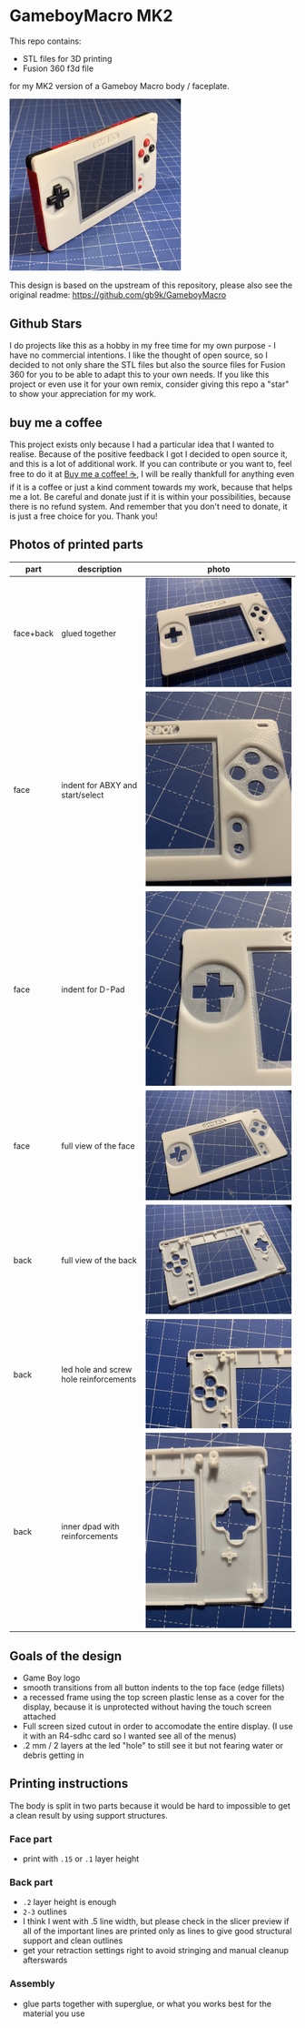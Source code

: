 # GameboyMacro MK2
This repo contains:
- STL files for 3D printing
- Fusion 360 f3d file

for my MK2 version of a Gameboy Macro body / faceplate. 

<img src="img/variant_gameboy_logo/final-product.jpeg" style="max-width:60%;"></img>

This design is based on the upstream of this repository, please also see the original readme:
https://github.com/gb9k/GameboyMacro

## Github Stars
I do projects like this as a hobby in my free time for my own purpose - I have no commercial intentions.
I like the thought of open source, so I decided to not only share the STL files but also the source files for Fusion 360 for you to be able to adapt this to your own needs. 
If you like this project or even use it for your own remix, consider giving this repo a "star" to show your appreciation for my work. 

## buy me a coffee
This project exists only because I had a particular idea that I wanted to realise. Because of the positive feedback I got I decided to open source it, and this is a lot of additional work. 
If you can contribute or you want to, feel free to do it at [Buy me a coffee! ☕](https://buymeacoff.ee/harryurban), I will be really thankfull for anything even if it is a coffee or just a kind comment towards my work, because that helps me a lot.
Be careful and donate just if it is within your possibilities, because there is no refund system.
And remember that you don't need to donate, it is just a free choice for you.
Thank you!

## Photos of printed parts
| part      | description                            | photo                                  |
|-----------|----------------------------------------|----------------------------------------|
| face+back | glued together                         | ![](img/variant_gameboy_logo/face_complete.jpeg)       |
| face      | indent for ABXY and start/select       | ![](img/variant_gameboy_logo/face_button_indents.jpeg) |
| face      | indent for D-Pad                       | ![](img/variant_gameboy_logo/face_dpad.jpeg)           |
| face      | full view of the face                  | ![](img/variant_gameboy_logo/face_full.jpeg)           |
| back      | full view of the back                  | ![](img/variant_gameboy_logo/inner_full.jpeg)          |
| back      | led hole and screw hole reinforcements | ![](img/variant_gameboy_logo/inner_top_left.jpeg)      |
| back      | inner dpad with reinforcements                 | ![](img/variant_gameboy_logo/inner-dpad.jpeg)          |


## Goals of the design
- Game Boy logo
- smooth transitions from all button indents to the top face (edge fillets)
- a recessed frame using the top screen plastic lense as a cover for the display, because it is unprotected without having the touch screen attached
- Full screen sized cutout in order to accomodate the entire display. (I use it with an R4-sdhc card so I wanted see all of the menus)
- .2 mm / 2 layers at the led "hole" to still see it but not fearing water or debris getting in

## Printing instructions
The body is split in two parts because it would be hard to impossible to get a clean result by using support structures.

### Face part
- print with `.15` or `.1` layer height

### Back part
- `.2` layer height is enough
- `2-3` outlines 
- I think I went with .5 line width, but please check in the slicer preview if all of the important lines are printed only as lines to give good structural support and clean outlines
- get your retraction settings right to avoid stringing and manual cleanup afterswards

### Assembly
- glue parts together with superglue, or what you works best for the material you use
